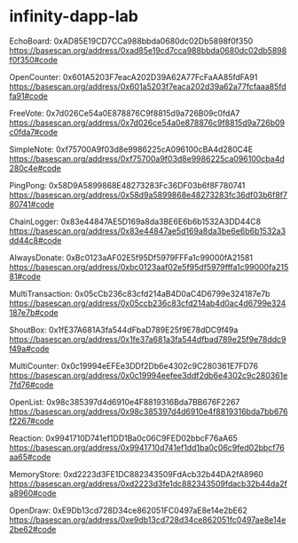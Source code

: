 # infinity-dapp-lab
EchoBoard: 0xAD85E19CD7CCa988bbda0680dc02Db5898f0f350
https://basescan.org/address/0xad85e19cd7cca988bbda0680dc02db5898f0f350#code

OpenCounter: 0x601A5203F7eacA202D39A62A77FcFaAA85fdFA91
https://basescan.org/address/0x601a5203f7eaca202d39a62a77fcfaaa85fdfa91#code

FreeVote: 0x7d026Ce54a0E878876C9f8815d9a726B09c0fdA7
https://basescan.org/address/0x7d026ce54a0e878876c9f8815d9a726b09c0fda7#code

SimpleNote: 0xf75700A9f03d8e9986225cA096100cBA4d280C4E
https://basescan.org/address/0xf75700a9f03d8e9986225ca096100cba4d280c4e#code

PingPong: 0x58D9A5899868E48273283Fc36DF03b6f8F780741
https://basescan.org/address/0x58d9a5899868e48273283fc36df03b6f8f780741#code

ChainLogger: 0x83e44847AE5D169a8da3BE6E6b6b1532A3DD44C8
https://basescan.org/address/0x83e44847ae5d169a8da3be6e6b6b1532a3dd44c8#code

AlwaysDonate: 0xBc0123aAF02E5f95Df5979FFFa1c99000fA21581
https://basescan.org/address/0xbc0123aaf02e5f95df5979fffa1c99000fa21581#code

MultiTransaction: 0x05cCb236c83cfd214aB4D0aC4D6799e324187e7b
https://basescan.org/address/0x05ccb236c83cfd214ab4d0ac4d6799e324187e7b#code

ShoutBox: 0x1fE37A681A3fa544dFbaD789E25f9E78dDC9f49a
https://basescan.org/address/0x1fe37a681a3fa544dfbad789e25f9e78ddc9f49a#code

MultiCounter: 0x0c19994eEFEe3DDf2Db6e4302c9C280361E7FD76
https://basescan.org/address/0x0c19994eefee3ddf2db6e4302c9c280361e7fd76#code

OpenList: 0x98c385397d4d6910e4F8819316Bda7BB676F2267
https://basescan.org/address/0x98c385397d4d6910e4f8819316bda7bb676f2267#code

Reaction: 0x9941710D741ef1DD1Ba0c06C9FED02bbcF76aA65
https://basescan.org/address/0x9941710d741ef1dd1ba0c06c9fed02bbcf76aa65#code

MemoryStore: 0xd2223d3FE1DC882343509FdAcb32b44DA2fA8960
https://basescan.org/address/0xd2223d3fe1dc882343509fdacb32b44da2fa8960#code

OpenDraw: 0xE9Db13cd728D34ce862051FC0497aE8e14e2bE62
https://basescan.org/address/0xe9db13cd728d34ce862051fc0497ae8e14e2be62#code
